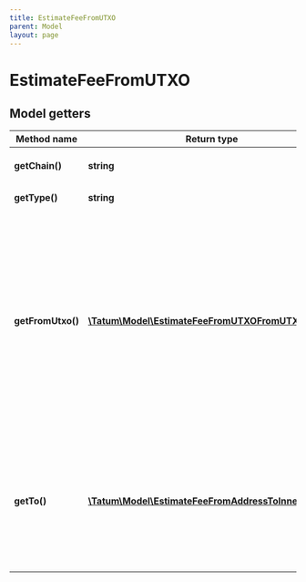 ```yaml
---
title: EstimateFeeFromUTXO
parent: Model
layout: page
---
```


# EstimateFeeFromUTXO

## Model getters

Method name | Return type | Description | Notes
------------ | ------------- | ------------- | -------------
**getChain()** | **string** | Blockchain to estimate fee for. | ex.: `null`
**getType()** | **string** | Type of transaction | ex.: `null`
**getFromUtxo()** | [**\Tatum\Model\EstimateFeeFromUTXOFromUTXOInner[]**](../EstimateFeeFromUTXOFromUTXOInner) | Array of transaction hashes, index of UTXO in it and corresponding private keys. Use this option if you want to calculate amount to send manually. Either fromUTXO or fromAddress must be present. | ex.: `null`
**getTo()** | [**\Tatum\Model\EstimateFeeFromAddressToInner[]**](../EstimateFeeFromAddressToInner) | Array of addresses and values to send bitcoins to. Values must be set in BTC. Difference between from and to is transaction fee. | ex.: `null`

